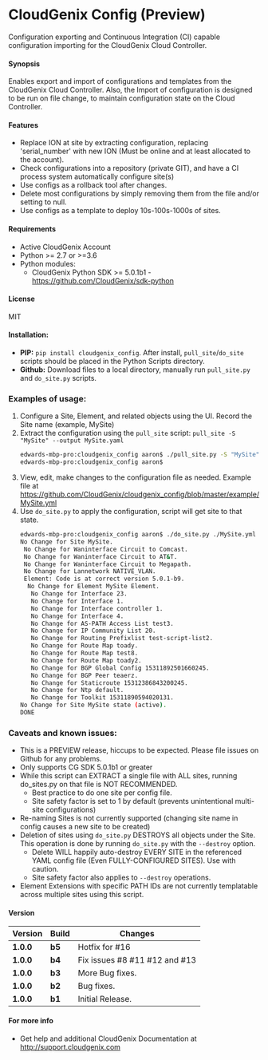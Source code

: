 # CloudGenix Config (Preview)
Configuration exporting and Continuous Integration (CI) capable configuration importing for the CloudGenix Cloud Controller.

#### Synopsis
Enables export and import of configurations and templates from the CloudGenix Cloud Controller. Also, the Import of 
configuration is designed to be run on file change, to maintain configuration state on the Cloud Controller.

#### Features
 - Replace ION at site by extracting configuration, replacing 'serial_number' with new ION (Must be online and at least allocated to the account).
 - Check configurations into a repository (private GIT), and have a CI process system automatically configure site(s)
 - Use configs as a rollback tool after changes.
 - Delete most configurations by simply removing them from the file and/or setting to null.
 - Use configs as a template to deploy 10s-100s-1000s of sites.

#### Requirements
* Active CloudGenix Account
* Python >= 2.7 or >=3.6
* Python modules:
    * CloudGenix Python SDK >= 5.0.1b1 - <https://github.com/CloudGenix/sdk-python>

#### License
MIT

#### Installation:
 - **PIP:** `pip install cloudgenix_config`. After install, `pull_site`/`do_site` scripts should be placed in the Python
 Scripts directory. 
 - **Github:** Download files to a local directory, manually run `pull_site.py` and `do_site.py` scripts. 

### Examples of usage:
 1. Configure a Site, Element, and related objects using the UI. Record the Site name (example, MySite)
 2. Extract the configuration using the `pull_site` script: `pull_site -S "MySite" --output MySite.yaml`
    ```bash
    edwards-mbp-pro:cloudgenix_config aaron$ ./pull_site.py -S "MySite" --output MySite.yml 
    edwards-mbp-pro:cloudgenix_config aaron$ 
    ```
 3. View, edit, make changes to the configuration file as needed. Example file at <https://github.com/CloudGenix/cloudgenix_config/blob/master/example/MySite.yml>
 4. Use `do_site.py` to apply the configuration, script will get site to that state.
    ```bash
    edwards-mbp-pro:cloudgenix_config aaron$ ./do_site.py ./MySite.yml
    No Change for Site MySite.
     No Change for Waninterface Circuit to Comcast.
     No Change for Waninterface Circuit to AT&T.
     No Change for Waninterface Circuit to Megapath.
     No Change for Lannetwork NATIVE_VLAN.
     Element: Code is at correct version 5.0.1-b9.
      No Change for Element MySite Element.
       No Change for Interface 23.
       No Change for Interface 1.
       No Change for Interface controller 1.
       No Change for Interface 4.
       No Change for AS-PATH Access List test3.
       No Change for IP Community List 20.
       No Change for Routing Prefixlist test-script-list2.
       No Change for Route Map toady.
       No Change for Route Map test8.
       No Change for Route Map toady2.
       No Change for BGP Global Config 15311892501660245.
       No Change for BGP Peer teaerz.
       No Change for Staticroute 15312386843200245.
       No Change for Ntp default.
       No Change for Toolkit 15311890594020131.
    No Change for Site MySite state (active).
    DONE
    ```
 
### Caveats and known issues:
 - This is a PREVIEW release, hiccups to be expected. Please file issues on Github for any problems.
 - Only supports CG SDK 5.0.1b1 or greater
 - While this script can EXTRACT a single file with ALL sites, running do_sites.py on that file is NOT RECOMMENDED.
   - Best practice to do one site per config file.
   - Site safety factor is set to 1 by default (prevents unintentional multi-site configurations)
 - Re-naming Sites is not currently supported (changing site name in config causes a new site to be created)
 - Deletion of sites using `do_site.py` DESTROYS all objects under the Site. This operation is done by running `do_site.py` with the `--destroy` option.
   - Delete WILL happily auto-destroy EVERY SITE in the referenced YAML config file (Even FULLY-CONFIGURED SITES). Use with caution.
   - Site safety factor also applies to `--destroy` operations.
 - Element Extensions with specific PATH IDs are not currently templatable across multiple sites using this script.

#### Version
| Version | Build | Changes |
| ------- | ----- | ------- |
| **1.0.0** | **b5** | Hotfix for #16 |
| **1.0.0** | **b4** | Fix issues #8 #11 #12 and #13 |
| **1.0.0** | **b3** | More Bug fixes. |
| **1.0.0** | **b2** | Bug fixes. |
| **1.0.0** | **b1** | Initial Release. |


#### For more info
 * Get help and additional CloudGenix Documentation at <http://support.cloudgenix.com>